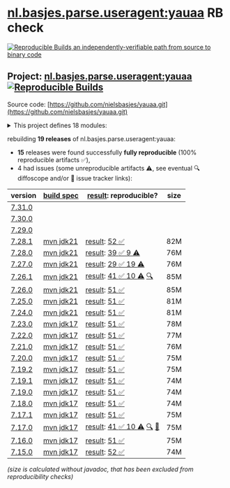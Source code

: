 [nl.basjes.parse.useragent:yauaa](https://central.sonatype.com/artifact/nl.basjes.parse.useragent/yauaa/versions) RB check
=======

[![Reproducible Builds](https://reproducible-builds.org/images/logos/rb.svg) an independently-verifiable path from source to binary code](https://reproducible-builds.org/)

## Project: [nl.basjes.parse.useragent:yauaa](https://central.sonatype.com/artifact/nl.basjes.parse.useragent/yauaa/versions) [![Reproducible Builds](https://img.shields.io/endpoint?url=https://raw.githubusercontent.com/jvm-repo-rebuild/reproducible-central/master/content/nl/basjes/parse/useragent/yauaa/badge.json)](https://github.com/jvm-repo-rebuild/reproducible-central/blob/master/content/nl/basjes/parse/useragent/yauaa/README.md)

Source code: [https://github.com/nielsbasjes/yauaa.git](https://github.com/nielsbasjes/yauaa.git)

<details><summary>This project defines 18 modules:</summary>

* [nl.basjes.parse.useragent:yauaa](https://central.sonatype.com/artifact/nl.basjes.parse.useragent/yauaa/overview)
* [nl.basjes.parse.useragent:yauaa-beam](https://central.sonatype.com/artifact/nl.basjes.parse.useragent/yauaa-beam/overview)
* [nl.basjes.parse.useragent:yauaa-beam-sql](https://central.sonatype.com/artifact/nl.basjes.parse.useragent/yauaa-beam-sql/overview)
* [nl.basjes.parse.useragent:yauaa-drill](https://central.sonatype.com/artifact/nl.basjes.parse.useragent/yauaa-drill/overview)
* [nl.basjes.parse.useragent:yauaa-elastic-udfs-parent](https://central.sonatype.com/artifact/nl.basjes.parse.useragent/yauaa-elastic-udfs-parent/overview)
* [nl.basjes.parse.useragent:yauaa-elasticsearch](https://central.sonatype.com/artifact/nl.basjes.parse.useragent/yauaa-elasticsearch/overview)
* [nl.basjes.parse.useragent:yauaa-elasticsearch-8](https://central.sonatype.com/artifact/nl.basjes.parse.useragent/yauaa-elasticsearch-8/overview)
* [nl.basjes.parse.useragent:yauaa-flink](https://central.sonatype.com/artifact/nl.basjes.parse.useragent/yauaa-flink/overview)
* [nl.basjes.parse.useragent:yauaa-flink-table](https://central.sonatype.com/artifact/nl.basjes.parse.useragent/yauaa-flink-table/overview)
* [nl.basjes.parse.useragent:yauaa-hive](https://central.sonatype.com/artifact/nl.basjes.parse.useragent/yauaa-hive/overview)
* [nl.basjes.parse.useragent:yauaa-logparser](https://central.sonatype.com/artifact/nl.basjes.parse.useragent/yauaa-logparser/overview)
* [nl.basjes.parse.useragent:yauaa-nifi](https://central.sonatype.com/artifact/nl.basjes.parse.useragent/yauaa-nifi/overview)
* [nl.basjes.parse.useragent:yauaa-nifi-parent](https://central.sonatype.com/artifact/nl.basjes.parse.useragent/yauaa-nifi-parent/overview)
* [nl.basjes.parse.useragent:yauaa-parent](https://central.sonatype.com/artifact/nl.basjes.parse.useragent/yauaa-parent/overview)
* [nl.basjes.parse.useragent:yauaa-snowflake](https://central.sonatype.com/artifact/nl.basjes.parse.useragent/yauaa-snowflake/overview)
* [nl.basjes.parse.useragent:yauaa-trino](https://central.sonatype.com/artifact/nl.basjes.parse.useragent/yauaa-trino/overview)
* [nl.basjes.parse.useragent:yauaa-udf-parent](https://central.sonatype.com/artifact/nl.basjes.parse.useragent/yauaa-udf-parent/overview)
* [nl.basjes.parse.useragent:yauaa-webapp](https://central.sonatype.com/artifact/nl.basjes.parse.useragent/yauaa-webapp/overview)
</details>

rebuilding **19 releases** of nl.basjes.parse.useragent:yauaa:
- **15** releases were found successfully **fully reproducible** (100% reproducible artifacts :white_check_mark:),
- 4 had issues (some unreproducible artifacts :warning:, see eventual :mag: diffoscope and/or :memo: issue tracker links):

| version | [build spec](/BUILDSPEC.md) | [result](https://reproducible-builds.org/docs/jvm/): reproducible? | size |
| -- | --------- | ------ | -- |
| [7.31.0](https://central.sonatype.com/artifact/nl.basjes.parse.useragent/yauaa/7.31.0/pom) | | | |
| [7.30.0](https://central.sonatype.com/artifact/nl.basjes.parse.useragent/yauaa/7.30.0/pom) | | | |
| [7.29.0](https://central.sonatype.com/artifact/nl.basjes.parse.useragent/yauaa/7.29.0/pom) | | | |
| [7.28.1](https://central.sonatype.com/artifact/nl.basjes.parse.useragent/yauaa/7.28.1/pom) | [mvn jdk21](yauaa-7.28.1.buildspec) | [result](yauaa-parent-7.28.1.buildinfo): [52 :white_check_mark: ](yauaa-parent-7.28.1.buildcompare) | 82M |
| [7.28.0](https://central.sonatype.com/artifact/nl.basjes.parse.useragent/yauaa/7.28.0/pom) | [mvn jdk21](yauaa-7.28.0.buildspec) | [result](yauaa-parent-7.28.0.buildinfo): [39 :white_check_mark:  9 :warning:](yauaa-parent-7.28.0.buildcompare) | 76M |
| [7.27.0](https://central.sonatype.com/artifact/nl.basjes.parse.useragent/yauaa/7.27.0/pom) | [mvn jdk21](yauaa-7.27.0.buildspec) | [result](yauaa-parent-7.27.0.buildinfo): [29 :white_check_mark:  19 :warning:](yauaa-parent-7.27.0.buildcompare) | 76M |
| [7.26.1](https://central.sonatype.com/artifact/nl.basjes.parse.useragent/yauaa/7.26.1/pom) | [mvn jdk21](yauaa-7.26.1.buildspec) | [result](yauaa-parent-7.26.1.buildinfo): [41 :white_check_mark:  10 :warning:](yauaa-parent-7.26.1.buildcompare) [:mag:](yauaa-parent-7.26.1.diffoscope) | 85M |
| [7.26.0](https://central.sonatype.com/artifact/nl.basjes.parse.useragent/yauaa/7.26.0/pom) | [mvn jdk21](yauaa-7.26.0.buildspec) | [result](yauaa-parent-7.26.0.buildinfo): [51 :white_check_mark: ](yauaa-parent-7.26.0.buildcompare) | 85M |
| [7.25.0](https://central.sonatype.com/artifact/nl.basjes.parse.useragent/yauaa/7.25.0/pom) | [mvn jdk21](yauaa-7.25.0.buildspec) | [result](yauaa-parent-7.25.0.buildinfo): [51 :white_check_mark: ](yauaa-parent-7.25.0.buildcompare) | 81M |
| [7.24.0](https://central.sonatype.com/artifact/nl.basjes.parse.useragent/yauaa/7.24.0/pom) | [mvn jdk21](yauaa-7.24.0.buildspec) | [result](yauaa-parent-7.24.0.buildinfo): [51 :white_check_mark: ](yauaa-parent-7.24.0.buildcompare) | 81M |
| [7.23.0](https://central.sonatype.com/artifact/nl.basjes.parse.useragent/yauaa/7.23.0/pom) | [mvn jdk17](yauaa-7.23.0.buildspec) | [result](yauaa-parent-7.23.0.buildinfo): [51 :white_check_mark: ](yauaa-parent-7.23.0.buildcompare) | 78M |
| [7.22.0](https://central.sonatype.com/artifact/nl.basjes.parse.useragent/yauaa/7.22.0/pom) | [mvn jdk17](yauaa-7.22.0.buildspec) | [result](yauaa-parent-7.22.0.buildinfo): [51 :white_check_mark: ](yauaa-parent-7.22.0.buildcompare) | 77M |
| [7.21.0](https://central.sonatype.com/artifact/nl.basjes.parse.useragent/yauaa/7.21.0/pom) | [mvn jdk17](yauaa-7.21.0.buildspec) | [result](yauaa-parent-7.21.0.buildinfo): [51 :white_check_mark: ](yauaa-parent-7.21.0.buildcompare) | 76M |
| [7.20.0](https://central.sonatype.com/artifact/nl.basjes.parse.useragent/yauaa/7.20.0/pom) | [mvn jdk17](yauaa-7.20.0.buildspec) | [result](yauaa-parent-7.20.0.buildinfo): [51 :white_check_mark: ](yauaa-parent-7.20.0.buildcompare) | 75M |
| [7.19.2](https://central.sonatype.com/artifact/nl.basjes.parse.useragent/yauaa/7.19.2/pom) | [mvn jdk17](yauaa-7.19.2.buildspec) | [result](yauaa-parent-7.19.2.buildinfo): [51 :white_check_mark: ](yauaa-parent-7.19.2.buildcompare) | 75M |
| [7.19.1](https://central.sonatype.com/artifact/nl.basjes.parse.useragent/yauaa/7.19.1/pom) | [mvn jdk17](yauaa-7.19.1.buildspec) | [result](yauaa-parent-7.19.1.buildinfo): [51 :white_check_mark: ](yauaa-parent-7.19.1.buildcompare) | 74M |
| [7.19.0](https://central.sonatype.com/artifact/nl.basjes.parse.useragent/yauaa/7.19.0/pom) | [mvn jdk17](yauaa-7.19.0.buildspec) | [result](yauaa-parent-7.19.0.buildinfo): [51 :white_check_mark: ](yauaa-parent-7.19.0.buildcompare) | 74M |
| [7.18.0](https://central.sonatype.com/artifact/nl.basjes.parse.useragent/yauaa/7.18.0/pom) | [mvn jdk17](yauaa-7.18.0.buildspec) | [result](yauaa-parent-7.18.0.buildinfo): [51 :white_check_mark: ](yauaa-parent-7.18.0.buildcompare) | 74M |
| [7.17.1](https://central.sonatype.com/artifact/nl.basjes.parse.useragent/yauaa/7.17.1/pom) | [mvn jdk17](yauaa-7.17.1.buildspec) | [result](yauaa-parent-7.17.1.buildinfo): [51 :white_check_mark: ](yauaa-parent-7.17.1.buildcompare) | 75M |
| [7.17.0](https://central.sonatype.com/artifact/nl.basjes.parse.useragent/yauaa/7.17.0/pom) | [mvn jdk17](yauaa-7.17.0.buildspec) | [result](yauaa-parent-7.17.0.buildinfo): [41 :white_check_mark:  10 :warning:](yauaa-parent-7.17.0.buildcompare) [:mag:](yauaa-parent-7.17.0.diffoscope) [:memo:](https://issues.apache.org/jira/browse/MNG-7750) | 75M |
| [7.16.0](https://central.sonatype.com/artifact/nl.basjes.parse.useragent/yauaa/7.16.0/pom) | [mvn jdk17](yauaa-7.16.0.buildspec) | [result](yauaa-parent-7.16.0.buildinfo): [51 :white_check_mark: ](yauaa-parent-7.16.0.buildcompare) | 75M |
| [7.15.0](https://central.sonatype.com/artifact/nl.basjes.parse.useragent/yauaa/7.15.0/pom) | [mvn jdk17](yauaa-7.15.0.buildspec) | [result](yauaa-parent-7.15.0.buildinfo): [52 :white_check_mark: ](yauaa-parent-7.15.0.buildcompare) | 74M |

<i>(size is calculated without javadoc, that has been excluded from reproducibility checks)</i>
